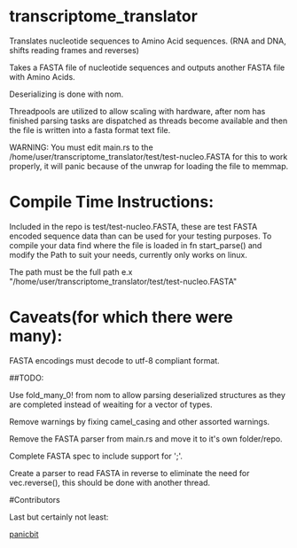 # transcriptome_translator
Translates nucleotide sequences to Amino Acid sequences. (RNA and DNA, shifts reading frames and reverses)

Takes a FASTA file of nucleotide sequences and outputs another FASTA file with Amino Acids.

Deserializing is done with nom.

Threadpools are utilized to allow scaling with hardware, after nom has finished parsing tasks are dispatched as threads become available and then the file is written into a fasta format text file.

WARNING: You must edit main.rs to the /home/user/transcriptome_translator/test/test-nucleo.FASTA for this to work properly, it will panic because of the unwrap for loading the file to memmap.


# Compile Time Instructions:
  Included in the repo is test/test-nucleo.FASTA, these are test FASTA encoded sequence data than can be used for your testing purposes.  To compile your data find where the file is loaded in fn start_parse() and modify the Path to suit your needs, currently only works on linux.
  
  The path must be the full path e.x "/home/user/transcriptome_translator/test/test-nucleo.FASTA"
  
# Caveats(for which there were many):
  FASTA encodings must decode to utf-8 compliant format.
  
##TODO:

Use fold_many_0! from nom to allow parsing deserialized structures as they are completed instead of weaiting for a vector of types.

Remove warnings by fixing camel_casing and other assorted warnings.

Remove the FASTA parser from main.rs and move it to it's own folder/repo.

Complete FASTA spec to include support for ';'.

Create a parser to read FASTA in reverse to eliminate the need for vec.reverse(), this should be done with another thread.

#Contributors

Last but certainly not least:

[panicbit](https://github.com/panicbit)
